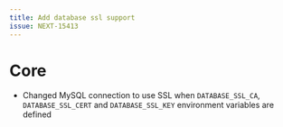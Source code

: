 ```yaml
---
title: Add database ssl support
issue: NEXT-15413
---
```

# Core
* Changed MySQL connection to use SSL when `DATABASE_SSL_CA`, `DATABASE_SSL_CERT` and `DATABASE_SSL_KEY` environment variables are defined

